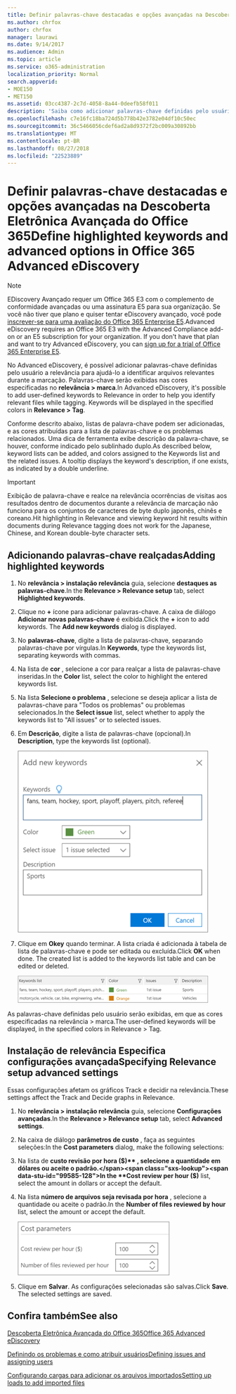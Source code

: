 ```yaml
---
title: Definir palavras-chave destacadas e opções avançadas na Descoberta Eletrônica Avançada do Office 365
ms.author: chrfox
author: chrfox
manager: laurawi
ms.date: 9/14/2017
ms.audience: Admin
ms.topic: article
ms.service: o365-administration
localization_priority: Normal
search.appverid:
- MOE150
- MET150
ms.assetid: 03cc4387-2c7d-4058-8a44-0deefb58f011
description: 'Saiba como adicionar palavras-chave definidas pelo usuário a relevância para ajudar a identificar arquivos relevantes durante a marcação no eDiscovery avançadas do Office 365 e para especificar os parâmetros de custo.  '
ms.openlocfilehash: c7e16fc18ba724d5b778b42e3782e04df10c50ec
ms.sourcegitcommit: 36c5466056cdef6ad2a8d9372f2bc009a30892bb
ms.translationtype: MT
ms.contentlocale: pt-BR
ms.lasthandoff: 08/27/2018
ms.locfileid: "22523889"
---
```

# <a name="define-highlighted-keywords-and-advanced-options-in-office-365-advanced-ediscovery"></a><span data-ttu-id="99585-103">Definir palavras-chave destacadas e opções avançadas na Descoberta Eletrônica Avançada do Office 365</span><span class="sxs-lookup"><span data-stu-id="99585-103">Define highlighted keywords and advanced options in Office 365 Advanced eDiscovery</span></span>

> [!NOTE]
> <span data-ttu-id="99585-p101">EDiscovery Avançado requer um Office 365 E3 com o complemento de conformidade avançadas ou uma assinatura E5 para sua organização. Se você não tiver que plano e quiser tentar eDiscovery avançado, você pode [inscrever-se para uma avaliação do Office 365 Enterprise E5](https://go.microsoft.com/fwlink/p/?LinkID=698279).</span><span class="sxs-lookup"><span data-stu-id="99585-p101">Advanced eDiscovery requires an Office 365 E3 with the Advanced Compliance add-on or an E5 subscription for your organization. If you don't have that plan and want to try Advanced eDiscovery, you can [sign up for a trial of Office 365 Enterprise E5](https://go.microsoft.com/fwlink/p/?LinkID=698279).</span></span> 
  
<span data-ttu-id="99585-p102">No Advanced eDiscovery, é possível adicionar palavras-chave definidas pelo usuário a relevância para ajudá-lo a identificar arquivos relevantes durante a marcação. Palavras-chave serão exibidas nas cores especificadas no **relevância \> marca**.</span><span class="sxs-lookup"><span data-stu-id="99585-p102">In Advanced eDiscovery, it's possible to add user-defined keywords to Relevance in order to help you identify relevant files while tagging. Keywords will be displayed in the specified colors in **Relevance \> Tag**.</span></span> 
  
<span data-ttu-id="99585-p103">Conforme descrito abaixo, listas de palavra-chave podem ser adicionadas, e as cores atribuídas para a lista de palavras-chave e os problemas relacionados. Uma dica de ferramenta exibe descrição da palavra-chave, se houver, conforme indicado pelo sublinhado duplo.</span><span class="sxs-lookup"><span data-stu-id="99585-p103">As described below, keyword lists can be added, and colors assigned to the Keywords list and the related issues. A tooltip displays the keyword's description, if one exists, as indicated by a double underline.</span></span>
  
> [!IMPORTANT]
> <span data-ttu-id="99585-110">Exibição de palavra-chave e realce na relevância ocorrências de visitas aos resultados dentro de documentos durante a relevância de marcação não funciona para os conjuntos de caracteres de byte duplo japonês, chinês e coreano.</span><span class="sxs-lookup"><span data-stu-id="99585-110">Hit highlighting in Relevance and viewing keyword hit results within documents during Relevance tagging does not work for the Japanese, Chinese, and Korean double-byte character sets.</span></span> 
  
## <a name="adding-highlighted-keywords"></a><span data-ttu-id="99585-111">Adicionando palavras-chave realçadas</span><span class="sxs-lookup"><span data-stu-id="99585-111">Adding highlighted keywords</span></span>

1. <span data-ttu-id="99585-112">No **relevância \> instalação relevância** guia, selecione **destaques as palavras-chave**.</span><span class="sxs-lookup"><span data-stu-id="99585-112">In the **Relevance \> Relevance setup** tab, select **Highlighted keywords**.</span></span>
    
2. <span data-ttu-id="99585-p104">Clique no **+** ícone para adicionar palavras-chave. A caixa de diálogo **Adicionar novas palavras-chave** é exibida.</span><span class="sxs-lookup"><span data-stu-id="99585-p104">Click the **+** icon to add keywords. The **Add new keywords** dialog is displayed.</span></span> 
    
3. <span data-ttu-id="99585-115">No **palavras-chave**, digite a lista de palavras-chave, separando palavras-chave por vírgulas.</span><span class="sxs-lookup"><span data-stu-id="99585-115">In **Keywords**, type the keywords list, separating keywords with commas.</span></span> 
    
4. <span data-ttu-id="99585-116">Na lista de **cor** , selecione a cor para realçar a lista de palavras-chave inseridas.</span><span class="sxs-lookup"><span data-stu-id="99585-116">In the **Color** list, select the color to highlight the entered keywords list.</span></span> 
    
5. <span data-ttu-id="99585-117">Na lista **Selecione o problema** , selecione se deseja aplicar a lista de palavras-chave para "Todos os problemas" ou problemas selecionados.</span><span class="sxs-lookup"><span data-stu-id="99585-117">In the **Select issue** list, select whether to apply the keywords list to "All issues" or to selected issues.</span></span> 
    
6. <span data-ttu-id="99585-118">Em **Descrição**, digite a lista de palavras-chave (opcional).</span><span class="sxs-lookup"><span data-stu-id="99585-118">In **Description**, type the keywords list (optional).</span></span>
    
    ![Adicionar novas palavras-chave](media/1683a71f-0875-48fc-b4ef-01f3b0e8e8e9.png)
  
7. <span data-ttu-id="99585-p105">Clique em **Okey** quando terminar. A lista criada é adicionada à tabela de lista de palavras-chave e pode ser editada ou excluída.</span><span class="sxs-lookup"><span data-stu-id="99585-p105">Click **OK** when done. The created list is added to the keywords list table and can be edited or deleted.</span></span> 
    
    ![Lista de palavras-chave de configuração de relevância](media/a05d5ec0-8bde-470d-97e2-456b169281d6.png)
  
<span data-ttu-id="99585-123">As palavras-chave definidas pelo usuário serão exibidas, em que as cores especificadas na relevância \> marca.</span><span class="sxs-lookup"><span data-stu-id="99585-123">The user-defined keywords will be displayed, in the specified colors in Relevance \> Tag.</span></span> 
  
## <a name="specifying-relevance-setup-advanced-settings"></a><span data-ttu-id="99585-124">Instalação de relevância Especifica configurações avançada</span><span class="sxs-lookup"><span data-stu-id="99585-124">Specifying Relevance setup advanced settings</span></span>

<span data-ttu-id="99585-125">Essas configurações afetam os gráficos Track e decidir na relevância.</span><span class="sxs-lookup"><span data-stu-id="99585-125">These settings affect the Track and Decide graphs in Relevance.</span></span>
  
1. <span data-ttu-id="99585-126">No **relevância \> instalação relevância** guia, selecione **Configurações avançadas**.</span><span class="sxs-lookup"><span data-stu-id="99585-126">In the **Relevance \> Relevance setup** tab, select **Advanced settings**.</span></span>
    
2. <span data-ttu-id="99585-127">Na caixa de diálogo **parâmetros de custo** , faça as seguintes seleções:</span><span class="sxs-lookup"><span data-stu-id="99585-127">In the **Cost parameters** dialog, make the following selections:</span></span> 
    
1. <span data-ttu-id="99585-128">Na lista de **custo revisão por hora ($)** , selecione a quantidade em dólares ou aceite o padrão.</span><span class="sxs-lookup"><span data-stu-id="99585-128">In the **Cost review per hour ($)** list, select the amount in dollars or accept the default.</span></span> 
    
2. <span data-ttu-id="99585-129">Na lista **número de arquivos seja revisada por hora** , selecione a quantidade ou aceite o padrão.</span><span class="sxs-lookup"><span data-stu-id="99585-129">In the **Number of files reviewed by hour** list, select the amount or accept the default.</span></span> 
    
    ![Parâmetros de custo de instalação de relevância](media/bab7b5b7-6297-4e7c-b0a6-ba5aa8b21787.png)
  
3. <span data-ttu-id="99585-p106">Clique em **Salvar**. As configurações selecionadas são salvas.</span><span class="sxs-lookup"><span data-stu-id="99585-p106">Click **Save**. The selected settings are saved.</span></span>
    
## <a name="see-also"></a><span data-ttu-id="99585-133">Confira também</span><span class="sxs-lookup"><span data-stu-id="99585-133">See also</span></span>

[<span data-ttu-id="99585-134">Descoberta Eletrônica Avançada do Office 365</span><span class="sxs-lookup"><span data-stu-id="99585-134">Office 365 Advanced eDiscovery</span></span>](office-365-advanced-ediscovery.md)
  
[<span data-ttu-id="99585-135">Definindo os problemas e como atribuir usuários</span><span class="sxs-lookup"><span data-stu-id="99585-135">Defining issues and assigning users</span></span>](define-issues-and-assign-users.md)
  
[<span data-ttu-id="99585-136">Configurando cargas para adicionar os arquivos importados</span><span class="sxs-lookup"><span data-stu-id="99585-136">Setting up loads to add imported files</span></span>](set-up-loads-to-add-imported-files.md)


